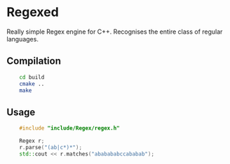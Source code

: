 # Regexed
Really simple Regex engine for C++. Recognises the entire class of regular languages.

## Compilation
```bash
    cd build
    cmake ..
    make
```


## Usage
```cpp
    #include "include/Regex/regex.h"

    Regex r;
    r.parse("(ab|c*)*");
    std::cout << r.matches("ababababccababab");
```
